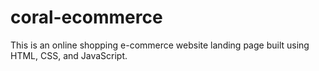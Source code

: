 # coral-ecommerce
This is an online shopping e-commerce website landing page built using HTML, CSS, and JavaScript.
